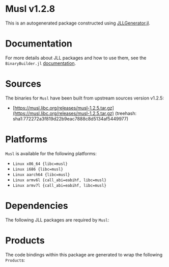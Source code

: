 # Musl v1.2.8
This is an autogenerated package constructed using [JLLGenerator.jl](https://github.com/JuliaPackaging/BinaryBuilder2.jl/tree/main/JLLGenerator.jl).

# Documentation
For more details about JLL packages and how to use them, see the `BinaryBuilder.jl` [documentation](https://docs.binarybuilder.org/stable/jll/).

# Sources
The binaries for `Musl` have been built from upstream sources version v1.2.5:

 - [https://musl.libc.org/releases/musl-1.2.5.tar.gz](https://musl.libc.org/releases/musl-1.2.5.tar.gz) (treehash: sha1:772272a3f819d22b9eac7888c8d5134af5449977)
# Platforms

`Musl` is available for the following platforms:

 - `Linux x86_64 {libc=musl}`
 - `Linux i686 {libc=musl}`
 - `Linux aarch64 {libc=musl}`
 - `Linux armv6l {call_abi=eabihf, libc=musl}`
 - `Linux armv7l {call_abi=eabihf, libc=musl}`
# Dependencies
The following JLL packages are required by `Musl`:

# Products

The code bindings within this package are generated to wrap the following `Product`s:
<TODO>

